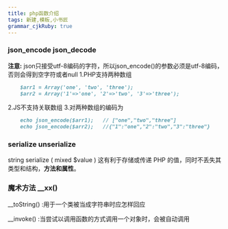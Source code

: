 ```yaml
---
title: php函数介绍 
tags: 新建,模板,小书匠
grammar_cjkRuby: true
---
```



### json_encode  json_decode
**注意:**  json只接受utf-8编码的字符，所以json_encode()的参数必须是utf-8编码，否则会得到空字符或者null
1.PHP支持两种数组
```markdown
	$arr1 = Array('one', 'two', 'three');
	$arr2 = Array('1'=>'one', '2'=>'two', '3'=>'three');
```
2.JS不支持关联数组
3.对两种数组的编码为
```markdown
	echo json_encode($arr1);   // ["one","two","three"]
	echo json_encode($arr2);   //{"1":"one","2":"two","3":"three"} 
```


### serialize   unserialize
string serialize ( mixed $value )
这有利于存储或传递 PHP 的值，同时不丢失其类型和结构，**方法和属性**。


### 魔术方法   __xx()
__toString() :用于一个类被当成字符串时应怎样回应

__invoke() :当尝试以调用函数的方式调用一个对象时，会被自动调用